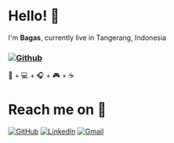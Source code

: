 # Hello! :slightly_smiling_face:

I'm **Bagas**, currently live in Tangerang, Indonesia

### [![Github](https://img.shields.io/github/followers/robertusbagaskara?label=Follow&style=social&logoColor=darkgreen)](https://github.com/robertusbagaskara)

:book: + :computer: + :headphones: + :video_game: + :coffee: 

# Reach me on :mag_right:
[![GitHub](https://img.shields.io/badge/-Github-darkgreen?style=flat&logo=Github&logoColor=white)](https://github.com/robertusbagaskara)
[![LinkedIn](https://img.shields.io/badge/-LinkedIn-darkgreen?style=flat&logo=Linkedin&logoColor=white)](https://www.linkedin.com/in/robertusbagaskara/)
[![Gmail](https://img.shields.io/badge/-Gmail-darkgreen?style=flat&logo=Gmail&logoColor=white)](mailto:robertusbagaskara@gmail.com)
 
